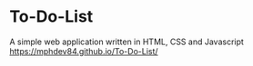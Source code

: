 # To-Do-List
A simple web application written in HTML, CSS and Javascript 
https://mphdev84.github.io/To-Do-List/

